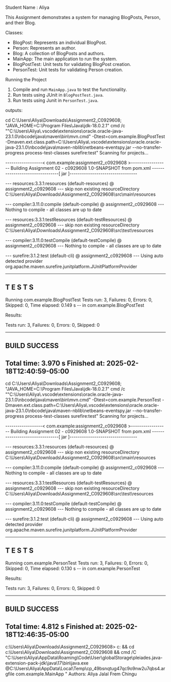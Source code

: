 Student Name : Aliya

This Assignment demonstrates a system for managing BlogPosts, Person, and their Blog.

 Classes:
- BlogPost: Represents an individual BlogPost.
- Person: Represents an author.
- Blog: A collection of BlogPosts and authors.
- MainApp: The main application to run the system.
- BlogPostTest: Unit tests for validating BlogPost creation.
- PersonTest: Unit tests for validating Person creation.

 Running the Project
1. Compile and run `MainApp.java` to test the functionality.
2. Run tests using JUnit in `BlogPostTest.java`.
3. Run tests using Junit in `PersonTest.java`.


outputs:

cd C:\Users\Aliya\Downloads\Assignment2_C0929608; "JAVA_HOME=C:\\Program Files\\Java\\jdk-18.0.2.1" cmd /c "\"C:\\Users\\Aliya\\.vscode\\extensions\\oracle.oracle-java-23.1.0\\nbcode\\java\\maven\\bin\\mvn.cmd\" -Dtest=com.example.BlogPostTest -Dmaven.ext.class.path=C:\\Users\\Aliya\\.vscode\\extensions\\oracle.oracle-java-23.1.0\\nbcode\\java\\maven-nblib\\netbeans-eventspy.jar --no-transfer-progress process-test-classes surefire:test"
Scanning for projects...

------------------< com.example:assignment2_c0929608 >------------------
Building Assignment 02 - c0929608 1.0-SNAPSHOT
  from pom.xml
--------------------------------[ jar ]---------------------------------

--- resources:3.3.1:resources (default-resources) @ assignment2_c0929608 ---
skip non existing resourceDirectory C:\Users\Aliya\Downloads\Assignment2_C0929608\src\main\resources

--- compiler:3.11.0:compile (default-compile) @ assignment2_c0929608 ---
Nothing to compile - all classes are up to date

--- resources:3.3.1:testResources (default-testResources) @ assignment2_c0929608 ---
skip non existing resourceDirectory C:\Users\Aliya\Downloads\Assignment2_C0929608\src\test\resources

--- compiler:3.11.0:testCompile (default-testCompile) @ assignment2_c0929608 ---
Nothing to compile - all classes are up to date

--- surefire:3.1.2:test (default-cli) @ assignment2_c0929608 ---
Using auto detected provider org.apache.maven.surefire.junitplatform.JUnitPlatformProvider

-------------------------------------------------------
 T E S T S
-------------------------------------------------------
Running com.example.BlogPostTest
Tests run: 3, Failures: 0, Errors: 0, Skipped: 0, Time elapsed: 0.149 s -- in com.example.BlogPostTest

Results:

Tests run: 3, Failures: 0, Errors: 0, Skipped: 0

------------------------------------------------------------------------
BUILD SUCCESS
------------------------------------------------------------------------
Total time:  3.970 s
Finished at: 2025-02-18T12:40:59-05:00
------------------------------------------


cd C:\Users\Aliya\Downloads\Assignment2_C0929608; "JAVA_HOME=C:\\Program Files\\Java\\jdk-18.0.2.1" cmd /c "\"C:\\Users\\Aliya\\.vscode\\extensions\\oracle.oracle-java-23.1.0\\nbcode\\java\\maven\\bin\\mvn.cmd\" -Dtest=com.example.PersonTest -Dmaven.ext.class.path=C:\\Users\\Aliya\\.vscode\\extensions\\oracle.oracle-java-23.1.0\\nbcode\\java\\maven-nblib\\netbeans-eventspy.jar --no-transfer-progress process-test-classes surefire:test"
Scanning for projects...

------------------< com.example:assignment2_c0929608 >------------------
Building Assignment 02 - c0929608 1.0-SNAPSHOT
  from pom.xml
--------------------------------[ jar ]---------------------------------

--- resources:3.3.1:resources (default-resources) @ assignment2_c0929608 ---
skip non existing resourceDirectory C:\Users\Aliya\Downloads\Assignment2_C0929608\src\main\resources

--- compiler:3.11.0:compile (default-compile) @ assignment2_c0929608 ---
Nothing to compile - all classes are up to date

--- resources:3.3.1:testResources (default-testResources) @ assignment2_c0929608 ---
skip non existing resourceDirectory C:\Users\Aliya\Downloads\Assignment2_C0929608\src\test\resources

--- compiler:3.11.0:testCompile (default-testCompile) @ assignment2_c0929608 ---
Nothing to compile - all classes are up to date

--- surefire:3.1.2:test (default-cli) @ assignment2_c0929608 ---
Using auto detected provider org.apache.maven.surefire.junitplatform.JUnitPlatformProvider

-------------------------------------------------------
 T E S T S
-------------------------------------------------------
Running com.example.PersonTest
Tests run: 3, Failures: 0, Errors: 0, Skipped: 0, Time elapsed: 0.130 s -- in com.example.PersonTest

Results:

Tests run: 3, Failures: 0, Errors: 0, Skipped: 0

------------------------------------------------------------------------
BUILD SUCCESS
------------------------------------------------------------------------
Total time:  4.812 s
Finished at: 2025-02-18T12:46:35-05:00
------------------------------------------------------------------------


c:\Users\Aliya\Downloads\Assignment2_C0929608> c: && cd c:\Users\Aliya\Downloads\Assignment2_C0929608 && cmd /C "C:\Users\Aliya\AppData\Roaming\Code\User\globalStorage\pleiades.java-extension-pack-jdk\java\17\bin\java.exe @C:\Users\Aliya\AppData\Local\Temp\cp_49bsnqtug47qc9o9nw2u7qbs4.argfile com.example.MainApp "
Authors:
Aliya Jalal
Frem Chingu

